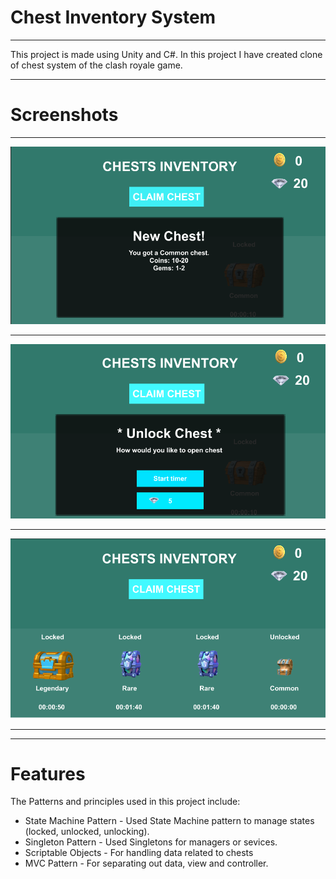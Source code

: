 # Chest Inventory System
___
This project is made using Unity and C#.
In this project I have created clone of chest system of the clash royale game.
___
# Screenshots
___
![screenshot](/Screenshots/Chest1.png)
___
![screenshot](/Screenshots/Chest2.png)
___
![screenshot](/Screenshots/Chest3.png)
___
___
# Features
The Patterns and principles used in this project include:
* State Machine Pattern - Used State Machine pattern to manage states (locked, unlocked, unlocking).
* Singleton Pattern - Used Singletons for managers or sevices.
* Scriptable Objects - For handling data related to chests
* MVC Pattern - For separating out data, view and controller.


